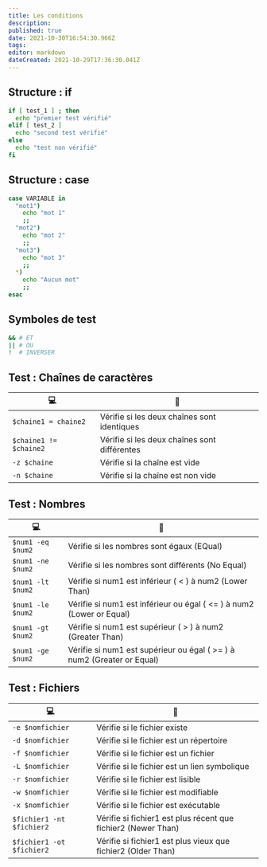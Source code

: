 ```yaml
---
title: Les conditions
description: 
published: true
date: 2021-10-30T16:54:30.966Z
tags: 
editor: markdown
dateCreated: 2021-10-29T17:36:30.041Z
---
```


## Structure : if
```bash
if [ test_1 ] ; then
  echo "premier test vérifié"  
elif [ test_2 ]
  echo "second test vérifié"  
else
  echo "test non vérifié"  
fi
```

## Structure :  case
```bash
case VARIABLE in
  "mot1")
    echo "mot 1"
    ;;
  "mot2")
    echo "mot 2"
    ;;
  "mot3")
    echo "mot 3"
    ;;
  *)
    echo "Aucun mot"
    ;;
esac
```

## Symboles de test
```bash
&& # ET 
|| # OU
!  # INVERSER
```

## Test : Chaînes de caractères
|:computer:|:newspaper:|
|-|-|
|`$chaine1 = chaine2`| Vérifie si les deux chaînes sont identiques | 
|`$chaine1 != $chaine2`| Vérifie si les deux chaînes sont différentes |
|`-z $chaine`| Vérifie si la chaîne est vide |
|`-n $chaine`| Vérifie si la chaîne est non vide |

## Test : Nombres
|:computer:|:newspaper:|
|-|-|
|`$num1 -eq $num2`| Vérifie si les nombres sont égaux (EQual) |
|`$num1 -ne $num2`| Vérifie si les nombres sont différents (No Equal)|
|`$num1 -lt $num2`| Vérifie si num1 est inférieur ( < ) à num2 (Lower Than) |
|`$num1 -le $num2`| Vérifie si num1 est inférieur ou égal ( <= ) à num2 (Lower or Equal) |
|`$num1 -gt $num2`| Vérifie si num1 est supérieur ( > ) à num2 (Greater Than) |
|`$num1 -ge $num2`| Vérifie si num1 est supérieur ou égal ( >= ) à num2 (Greater or Equal) |

## Test : Fichiers
|:computer:|:newspaper:|
|-|-|
|`-e $nomfichier`| Vérifie si le fichier existe |
|`-d $nomfichier`| Vérifie si le fichier est un répertoire |
|`-f $nomfichier`| Vérifie si le fichier est un fichier |
|`-L $nomfichier`| Vérifie si le fichier est un lien symbolique |
|`-r $nomfichier`| Vérifie si le fichier est lisible |
|`-w $nomfichier`| Vérifie si le fichier est modifiable |
|`-x $nomfichier`| Vérifie si le fichier est exécutable |
|`$fichier1 -nt $fichier2`| Vérifie si fichier1 est plus récent que fichier2 (Newer Than) |
|`$fichier1 -ot $fichier2`| Vérifie si fichier1 est plus vieux que fichier2 (Older Than) |
